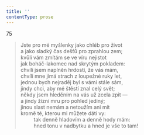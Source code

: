 ```yaml
---
title: ''
contentType: prose
---
```


75

> Jste pro mé myšlenky jako chléb pro život  
> a jako sladký čas dešťů pro zprahlou zem;  
> kvůli vám zmítám se ve víru nejistot  
> jak boháč-lakomec nad skrytým pokladem:  
> chvíli jsem naplněn hrdostí, že vás mám,  
> chvíli mne jímá strach z loupežné ruky let,  
> jednou bych nejraděj byl s vámi stále sám,  
> jindy chci, aby mé štěstí znal celý svět;  
> někdy jsem hleděním na vás už zcela zpit —  
> a jindy žízní mru pro pohled jediný;  
> jinou slast nemám a netoužím ani mít  
> kromě té, kterou mi můžete dáti vy:  
>          tak denně hladovím a denně hody mám:  
>          hned tonu v nadbytku a hned je vše to tam!
